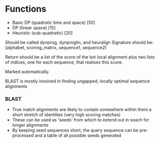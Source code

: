 # Functions
* Basic DP (quadratic time and space) [50]
* DP (linear space) [15]
* Heuristic (sub-quadratic) [20]


Should be called dynprog, dynproglin, and heuralign
Signature should be: (alphabet, scoring_matrix, sequence1, sequence2)

Return should be a list of the score of the bst local alignment plus two lists
of indices, one for each sequence, that realises this score. 

Marked automatically. 

BLAST is mostly involved in finding ungapped, locally optimal sequence alignments

### BLAST
* True match alignments are likely to contain somewhere within them a short stretch of identities
(very high scoring matches)
* These can be used as 'seeds' from which to extend out in seach for longer alignments
* By keeping seed sequences short, the query sequence can be pre-processed and a table of all possible seeds
generated

